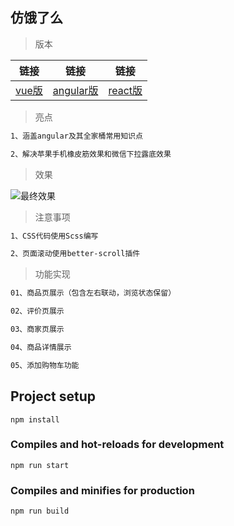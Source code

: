 ## 仿饿了么

> 版本

|链接|链接|链接|
|:------:|:------:|:------:|
|[vue版](https://github.com/chilliness/vue-eleme)|[angular版](https://github.com/chilliness/ngx-eleme)|[react版](https://github.com/chilliness/react-eleme)|

> 亮点

``` bash
1、涵盖angular及其全家桶常用知识点

2、解决苹果手机橡皮筋效果和微信下拉露底效果
```

> 效果

![最终效果](/demo/demo.gif)

> 注意事项

``` bash
1、CSS代码使用Scss编写

2、页面滚动使用better-scroll插件
```

> 功能实现

``` bash
01、商品页展示（包含左右联动，浏览状态保留）

02、评价页展示

03、商家页展示

04、商品详情展示

05、添加购物车功能
```

## Project setup
```
npm install
```

### Compiles and hot-reloads for development
```
npm run start
```

### Compiles and minifies for production
```
npm run build
```
